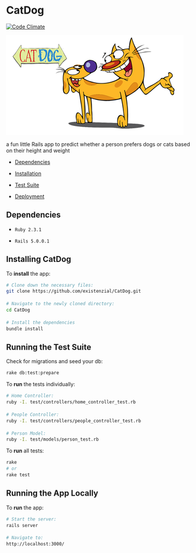 # CatDog
[![Code Climate](https://codeclimate.com/github/existenzial/CatDog/badges/gpa.svg)](https://codeclimate.com/github/existenzial/CatDog)

![CatDog](app/assets/images/logo.png)

a fun little Rails app to predict whether a person prefers dogs or cats based on their height and weight

* [Dependencies](#dependencies)

* [Installation](#installation)

* [Test Suite](#testing)

* [Deployment](#deployment)

## <a name="dependencies"></a> Dependencies

* ```Ruby 2.3.1```

* ```Rails 5.0.0.1```

## <a name="installation"></a> Installing CatDog
To **install** the app:

```bash
# Clone down the necessary files:
git clone https://github.com/existenzial/CatDog.git

# Navigate to the newly cloned directory:
cd CatDog

# Install the dependencies
bundle install
```
## <a name="testing"></a>Running the Test Suite
Check for migrations and seed your db:
```bash
rake db:test:prepare
```

To **run** the tests individually:
```bash
# Home Controller:
ruby -I. test/controllers/home_controller_test.rb

# People Controller:
ruby -I. test/controllers/people_controller_test.rb

# Person Model:
ruby -I. test/models/person_test.rb
```
To **run** all tests:
```bash
rake
# or
rake test
```

## <a name="deployment"></a>Running the App Locally
To **run** the app:

```bash
# Start the server:
rails server

# Navigate to:
http://localhost:3000/
```